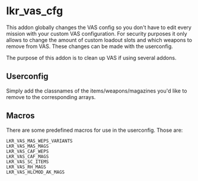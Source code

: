 lkr_vas_cfg
==============
This addon globally changes the VAS config so you don't have to edit every mission with your custom
VAS configuration. For security purposes it only allows to change the amount of custom loadout slots and
which weapons to remove from VAS. These changes can be made with the userconfig.

The purpose of this addon is to clean up VAS if using several addons.

Userconfig
--------------
Simply add the classnames of the items/weapons/magazines you'd like to remove to the corresponding arrays.

Macros
--------------
There are some predefined macros for use in the userconfig. Those are:
````
LKR_VAS_MAS_WEPS_VARIANTS
LKR_VAS_MAS_MAGS
LKR_VAS_CAF_WEPS
LKR_VAS_CAF_MAGS
LKR_VAS_SC_ITEMS
LKR_VAS_RH_MAGS
LKR_VAS_HLCMOD_AK_MAGS
````
